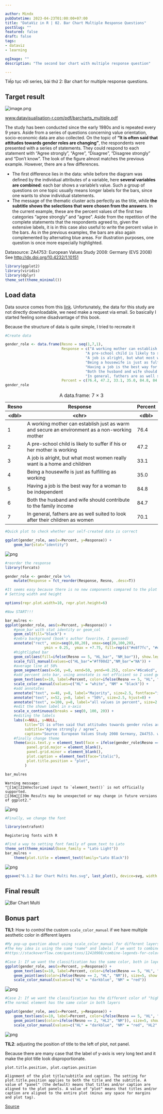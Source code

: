 ```yaml
---

author: Mindx
pubDatetime: 2023-04-23T01:00:00+07:00
title: "DataViz in R | 02. Bar Chart Multiple Response Questions"
postSlug: ""
featured: false
draft: false
tags:
- dataviz
- learning

ogImage: ""
description: "The second bar chart with multiple response question"

---
```


Tiếp tục với series, bài thứ 2: Bar chart for multiple response questions.

## Target result

![image.png](attachment:image.png)

www.datavisualisation-r.com/pdf/barcharts_multiple.pdf

The study has been conducted since the early 1980s and is repeated every 9 years. Aside from a series of questions
concerning value orientation, socio-economic data are also collected. On the topic
of **“It is often said that attitudes towards gender roles are changing”**, the respondents
were presented with a series of statements. They could respond to each statement
with “Agree strongly”, “Agree”, “Disagree”, “Disagree strongly” and “Don’t know”.
The look of the ﬁgure almost matches the previous example. However, there are
a few differences.

- The ﬁrst difference lies in the data: while before the diagram was deﬁned by the individual attributes of a variable, here **several variables are combined**: each bar shows a variable’s value. Such a group of questions on one
  topic usually means longer labels for the bars, since one wants to show individual
  statements.
- The message of the thematic cluster acts perfectly as the title, while
  **the subtitle shows the selections that were chosen from the answers**. In the current
  example, these are the percent values of the ﬁrst two categories “agree strongly” and “agree”. Aside from the repetition of the complete statements that the respondents
  agreed to, given the extensive labels, it is in this case also useful to write the
  percent value in the bars. As in the previous examples, the bars are also again
  complemented by alternating blue areas. For illustration purposes, one question is
  once more especially highlighted.

Datasource: ZA4753: European Values Study 2008: Germany (EVS 2008)
See http://dx.doi.org/10.4232/1.10151

```r
library(ggplot2)
library(viridis)
library(dplyr)
theme_set(theme_minimal())
```

## Load data

Data source comes from this [link](https://search.gesis.org/research_data/ZA4753). Unfortunately, the data for this study are not directly downloadable, we need make a request via email. So basically I started feeling some disadvantage of this book.

Because the structure of data is quite simple, I tried to recreate it

```r
#Create data

gender_role <- data.frame(Resno = seq(1,7,1),
                          Response = c("A working mother can establish just as warm and\nsecure an environment as a non-working mother",
                                     "A pre-school child is likely to suffer if\nhis or her mother is working",
                                     "A job is alright, but what most women\nreally want is a home and children",
                                     "Being a housewife is just as fulfilling as\nworking",
                                     "Having a job is the best way for a woman\nto be independent",
                                     "Both the husband and wife should contribute\nto the family income",
                                     "In general, fathers are as well suited to\nlook after their children as women"),
                          Percent = c(76.4, 47.2, 33.1, 35.0, 84.8, 84.7, 70.1))
gender_role
```

<table class="dataframe not-prose">
<caption>A data.frame: 7 × 3</caption>
<thead>
	<tr><th scope=col>Resno</th><th scope=col>Response</th><th scope=col>Percent</th></tr>
	<tr><th scope=col>&lt;dbl&gt;</th><th scope=col>&lt;chr&gt;</th><th scope=col>&lt;dbl&gt;</th></tr>
</thead>
<tbody>
	<tr><td>1</td><td>A working mother can establish just as warm and
secure an environment as a non-working mother</td><td>76.4</td></tr>
	<tr><td>2</td><td>A pre-school child is likely to suffer if
his or her mother is working                       </td><td>47.2</td></tr>
	<tr><td>3</td><td>A job is alright, but what most women
really want is a home and children                     </td><td>33.1</td></tr>
	<tr><td>4</td><td>Being a housewife is just as fulfilling as
working                                           </td><td>35.0</td></tr>
	<tr><td>5</td><td>Having a job is the best way for a woman
to be independent                                   </td><td>84.8</td></tr>
	<tr><td>6</td><td>Both the husband and wife should contribute
to the family income                             </td><td>84.7</td></tr>
	<tr><td>7</td><td>In general, fathers are as well suited to
look after their children as women                 </td><td>70.1</td></tr>
</tbody>
</table>

```r
#Quick plot to check whether our self-created data is correct

ggplot(gender_role, aes(x=Percent, y=Response)) +
    geom_bar(stat="identity")
```

![png](/assets/02-Bar-chart-multi/output_4_0.png)

```r
#reorder the response
library(forcats)

gender_role <- gender_role %>%
    mutate(Response = fct_reorder(Response, Resno, .desc=T))
```

```r
#It seems easy because there is no new components compared to the plot in 6.1.1
# Setting width and height

options(repr.plot.width=10, repr.plot.height=6)
```

```r
#Now START!!!

bar_mulres <-
ggplot(gender_role, aes(x=Percent, y=Response)) +
    #geom_bar with stat identity or geom_col
    geom_col(fill="black") +
    #zebra background (book's author favorite, I guessed)
    annotate("rect", xmin=seq(0,80,20), xmax=seq(20,100,20),
                  ymin = 0.25,  ymax = +7.75, fill=rep(c("#e8f7fc", "#def5fc"), length.out = 5), alpha=0.8) +
    #hightlighed bar
    geom_col(aes(fill=ifelse(Resno == 5, "HL_bar", "NM_bar")), show.legend = F) +
    scale_fill_manual(values=c("HL_bar"="#ff00d2","NM_bar"="NA")) +
    #average line at 50%
    geom_segment(aes(x=50, y=0, xend=50, yend=+8.25), color="#6ca6cd", linewidth=0.5) +
    #add percent into bar, using annotate is not efficient so I used geom_text
    geom_text(aes(x=10, label=Percent, color=ifelse(Resno == 5, "HL", "NM")), show.legend = F) +
    scale_color_manual(values=c("HL" = "white", "NM" = "black")) +
    #add annotates
    annotate("text", x=48, y=8, label="Majority", size=2.5, fontface="italic", hjust=1) +
    annotate("text", x=52, y=8, label = "50%", size=2.5, hjust=0) +
    annotate("text", x=100, y=8, label="all values in percent", size=2.5, hjust=1, fontface="italic") +
    #edit the shown label in x-axis
    scale_x_continuous(breaks = seq(0, 100, 20)) +
    #editing the labels
    labs(x=NULL, y=NULL,
         title="It is often said that attitudes towards gender roles are changing",
         subtitle="Agree strongly / agree",
         caption="Source: European Values Study 2008 Germany, ZA4753. www.gesis.org. Design: Stefan Fichtel, ixtract") +
    #finally change theme
    theme(axis.text.y = element_text(face = ifelse(gender_role$Resno == 3, "bold", "plain")),
          panel.grid.major = element_blank(),
          panel.grid.minor = element_blank(),
          plot.caption = element_text(face="italic"),
          plot.title.position = "plot",
         )

bar_mulres
```

    Warning message:
    "[1m[22mVectorized input to `element_text()` is not officially supported.
    [36mℹ[39m Results may be unexpected or may change in future versions of ggplot2."

![png](/assets/02-Bar-chart-multi/output_7_1.png)

```r
#Finally, we change the font

library(extrafont)
```

    Registering fonts with R

```r
#Find a way to setting font family of geom_text to Lato
theme_set(theme_minimal(base_family = "Lato Light"))
bar_mulres +
    theme(plot.title = element_text(family="Lato Black"))
```

![png](/assets/02-Bar-chart-multi/output_9_0.png)

```r
ggsave("6.1.2 Bar Chart Multi Res.svg", last_plot(), device=svg, width = 20, height = 12, units="cm")
```

## Final result

![Bar Chart Multi](/assets/02-Bar-chart-multi/Bar_Chart_Multi.svg)

## Bonus part

**TIL1**: How to _control_ the custom `scale_color_manual` if we have multiple aesthetic color in different layers

```r
#My pop-up question about using scale_color_manual for different layers with different mapping
#The key idea is using the same "name" and labels if we want to combine them
#https://stackoverflow.com/questions/12410908/combine-legends-for-color-and-shape-into-a-single-legend

#Case 1: If we want the classification has the same color, both in layer text and point
ggplot(gender_role, aes(x=Percent, y=Response)) +
    geom_text(aes(x=10, label=Percent, color=ifelse(Resno == 5, "HL", "NM")), show.legend = F) +
    geom_point(aes(color=ifelse(Resno == 2, "HL", "NM")), size=5, show.legend = F) +
    scale_color_manual(values=c("HL" = "darkblue", "NM" = "red"))

```

![png](/assets/02-Bar-chart-multi/output_13_0.png)

```r
#Case 2: If we want the classification has the different color of "highlight" only in layer geom_point
#The normal element has the same color in both layers

ggplot(gender_role, aes(x=Percent, y=Response)) +
    geom_text(aes(x=10, label=Percent, color=ifelse(Resno == 5, "HL", "NM")), show.legend = F) +
    geom_point(aes(color=ifelse(Resno == 2, "HL2", "NM")), size=5, show.legend = F) +
    scale_color_manual(values=c("HL" = "darkblue", "NM" = "red", "HL2" = "green"))
```

![png](/assets/02-Bar-chart-multi/output_14_0.png)

**TIL2**: adjusting the position of title to the left of plot, not panel.

Because there are many case that the label of y-axis is very long text and it make the plot title look disproportionate.

```
plot.title.position, plot.caption.position

Alignment of the plot title/subtitle and caption. The setting for plot.title.position applies to both the title and the subtitle. A value of "panel" (the default) means that titles and/or caption are aligned to the plot panels. A value of "plot" means that titles and/or caption are aligned to the entire plot (minus any space for margins and plot tag).
```

[Source](https://ggplot2.tidyverse.org/reference/theme.html)
